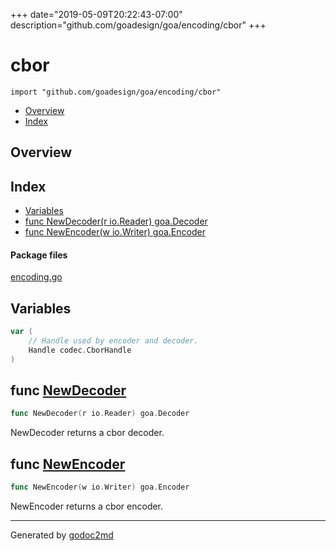 +++
date="2019-05-09T20:22:43-07:00"
description="github.com/goadesign/goa/encoding/cbor"
+++


# cbor
`import "github.com/goadesign/goa/encoding/cbor"`

* [Overview](#pkg-overview)
* [Index](#pkg-index)

## <a name="pkg-overview">Overview</a>



## <a name="pkg-index">Index</a>
* [Variables](#pkg-variables)
* [func NewDecoder(r io.Reader) goa.Decoder](#NewDecoder)
* [func NewEncoder(w io.Writer) goa.Encoder](#NewEncoder)


#### <a name="pkg-files">Package files</a>
[encoding.go](/src/github.com/goadesign/goa/encoding/cbor/encoding.go) 



## <a name="pkg-variables">Variables</a>
``` go
var (
    // Handle used by encoder and decoder.
    Handle codec.CborHandle
)
```


## <a name="NewDecoder">func</a> [NewDecoder](/src/target/encoding.go?s=381:421#L20)
``` go
func NewDecoder(r io.Reader) goa.Decoder
```
NewDecoder returns a cbor decoder.



## <a name="NewEncoder">func</a> [NewEncoder](/src/target/encoding.go?s=502:542#L25)
``` go
func NewEncoder(w io.Writer) goa.Encoder
```
NewEncoder returns a cbor encoder.








- - -
Generated by [godoc2md](http://godoc.org/github.com/davecheney/godoc2md)
